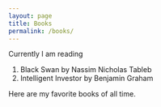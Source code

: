 ```yaml
---
layout: page
title: Books
permalink: /books/
---
```


Currently I am reading

1. Black Swan by Nassim Nicholas Tableb
2. Intelligent Investor by Benjamin Graham

Here are my favorite books of all time.